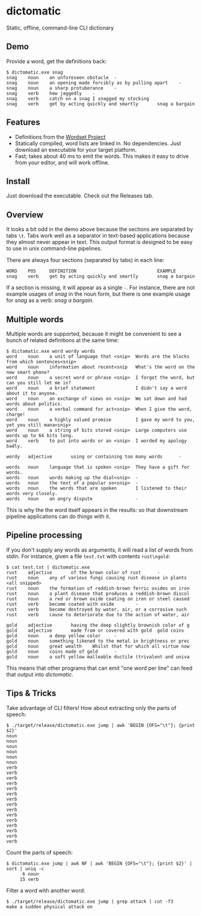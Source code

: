 # dictomatic
Static, offline, command-line CLI dictionary

## Demo

Provide a word, get the definitions back:

```shell script
$ dictomatic.exe snag
snag    noun    an unforeseen obstacle  -
snag    noun    an opening made forcibly as by pulling apart    -
snag    noun    a sharp protuberance    -
snag    verb    hew jaggedly    -
snag    verb    catch on a snag I snagged my stocking
snag    verb    get by acting quickly and smartly       snag a bargain

```

## Features

- Definitions from the [Wordset Project](https://github.com/wordset/wordset-dictionary)
- Statically compiled, word lists are linked in. No dependencies. 
  Just download an executable for your target platform.
- Fast; takes about 40 ms to emit the words. This makes it easy to drive 
  from your editor, and will work offline.
  
## Install

Just download the executable. Check out the Releases tab.

## Overview

It looks a bit odd in the demo above because the sections are separated
by tabs `\t`. Tabs work well as a separator in text-based applications 
because they almost never appear in text. This output format is designed
to be easy to use in unix command-line pipelines.

There are always four sections (separated by tabs) in each line:

```shell script
WORD    POS     DEFINITION                              EXAMPLE
snag    verb    get by acting quickly and smartly       snag a bargain
```

If a section is missing, it will appear as a single `-`. For instance, there
are not example usages of _snag_ in the noun form, but there is one example
usage for _snag_ as a verb: _snag a bargain_.

## Multiple words

Multiple words are supported, because it might be convenient to see a bunch of
related definitions at the same time:

```shell script
$ dictomatic.exe word wordy words
word    noun    a unit of language that <snip>  Words are the blocks from which sentences<snip>
word    noun    information about recent<snip   What's the word on the new smart phone?
word    noun    a secret word or phrase <snip>  I forgot the word, but can you still let me in?
word    noun    a brief statement               I didn't say a word about it to anyone.
word    noun    an exchange of views on <snip>  We sat down and had words about politics.
word    noun    a verbal command for act<snip>  When I give the word, charge!
word    noun    a highly valued promise         I gave my word to you, yet you still mana<snip>
word    noun    a string of bits stored <snip>  Large computers use words up to 64 bits long.
word    verb    to put into words or an <snip>  I worded my apology badly.

wordy   adjective       using or containing too many words      -

words   noun    language that is spoken <snip>  They have a gift for words.
words   noun    words making up the dial<snip>  -
words   noun    the text of a popular so<snip>  -
words   noun    the words that are spoken       I listened to their words very closely.
words   noun    an angry dispute                -

```

This is why the the word itself appears in the results: so that downstream
pipeline applications can do things with it.

## Pipeline processing

If you don't supply any words as arguments, it will read a list of words from
stdin. For instance, given a file `test.txt` with contents `rust\ngold`:

```shell script
$ cat test.txt | dictomatic.exe
rust    adjective       of the brown color of rust      -
rust    noun    any of various fungi causing rust disease in plants    <all snipped>
rust    noun    the formation of reddish-brown ferric oxides on iron
rust    noun    a plant disease that produces a reddish-brown discol
rust    noun    a red or brown oxide coating on iron or steel caused
rust    verb    become coated with oxide        -
rust    verb    become destroyed by water, air, or a corrosive such 
rust    verb    cause to deteriorate due to the action of water, air

gold    adjective       having the deep slightly brownish color of g
gold    adjective       made from or covered with gold  gold coins
gold    noun    a deep yellow color     -
gold    noun    something likened to the metal in brightness or prec
gold    noun    great wealth    Whilst that for which all virtue now
gold    noun    coins made of gold      -
gold    noun    a soft yellow malleable ductile (trivalent and univa

```

This means that other programs that can emit "one word per line" can 
feed that output into _dictomatic_.

## Tips & Tricks

Take advantage of CLI filters! How about extracting only the parts of speech:

```shell script
$ ./target/release/dictomatic.exe jump | awk 'BEGIN {OFS="\t"}; {print $2}'
noun
noun
noun
noun
noun
noun
verb
verb
verb
verb
verb
verb
verb
verb
verb
verb
verb
verb
verb
verb
verb

```

Count the parts of speech:

```shell script
$ dictomatic.exe jump | awk NF | awk 'BEGIN {OFS="\t"}; {print $2}' | sort | uniq -c
      6 noun
     15 verb
```

Filter a word with another word:

```shell script
$ ./target/release/dictomatic.exe jump | grep attack | cut -f3
make a sudden physical attack on
```




